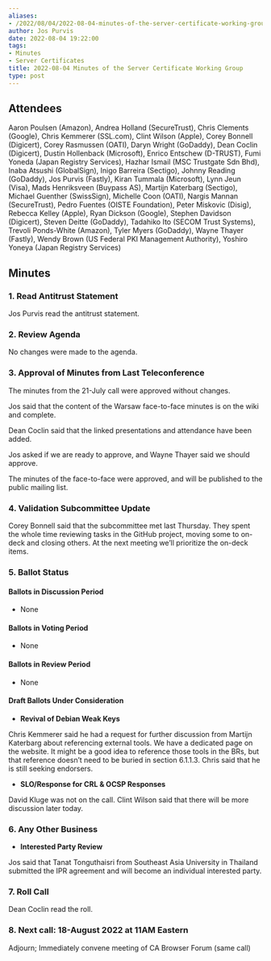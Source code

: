 ```yaml
---
aliases:
- /2022/08/04/2022-08-04-minutes-of-the-server-certificate-working-group/
author: Jos Purvis
date: 2022-08-04 19:22:00
tags:
- Minutes
- Server Certificates
title: 2022-08-04 Minutes of the Server Certificate Working Group
type: post
---
```


## Attendees

Aaron Poulsen (Amazon), Andrea Holland (SecureTrust), Chris Clements (Google), Chris Kemmerer (SSL.com), Clint Wilson (Apple), Corey Bonnell (Digicert), Corey Rasmussen (OATI), Daryn Wright (GoDaddy), Dean Coclin (Digicert), Dustin Hollenback (Microsoft), Enrico Entschew (D-TRUST), Fumi Yoneda (Japan Registry Services), Hazhar Ismail (MSC Trustgate Sdn Bhd), Inaba Atsushi (GlobalSign), Inigo Barreira (Sectigo), Johnny Reading (GoDaddy), Jos Purvis (Fastly), Kiran Tummala (Microsoft), Lynn Jeun (Visa), Mads Henriksveen (Buypass AS), Martijn Katerbarg (Sectigo), Michael Guenther (SwissSign), Michelle Coon (OATI), Nargis Mannan (SecureTrust), Pedro Fuentes (OISTE Foundation), Peter Miskovic (Disig), Rebecca Kelley (Apple), Ryan Dickson (Google), Stephen Davidson (Digicert), Steven Deitte (GoDaddy), Tadahiko Ito (SECOM Trust Systems), Trevoli Ponds-White (Amazon), Tyler Myers (GoDaddy), Wayne Thayer (Fastly), Wendy Brown (US Federal PKI Management Authority), Yoshiro Yoneya (Japan Registry Services)

## Minutes

### 1. Read Antitrust Statement

Jos Purvis read the antitrust statement.

### 2. Review Agenda

No changes were made to the agenda.

### 3. Approval of Minutes from Last Teleconference

The minutes from the 21-July call were approved without changes.

Jos said that the content of the Warsaw face-to-face minutes is on the wiki and complete.

Dean Coclin said that the linked presentations and attendance have been added.

Jos asked if we are ready to approve, and Wayne Thayer said we should approve.

The minutes of the face-to-face were approved, and will be published to the public mailing list.

### 4. Validation Subcommittee Update

Corey Bonnell said that the subcommittee met last Thursday. They spent the whole time reviewing tasks in the GitHub project, moving some to on-deck and closing others. At the next meeting we’ll prioritize the on-deck items.

### 5. Ballot Status

#### Ballots in Discussion Period

- None

#### Ballots in Voting Period

- None

#### Ballots in Review Period

- None

#### Draft Ballots Under Consideration

- **Revival of Debian Weak Keys**

Chris Kemmerer said he had a request for further discussion from Martijn Katerbarg about referencing external tools. We have a dedicated page on the website. It might be a good idea to reference those tools in the BRs, but that reference doesn’t need to be buried in section 6.1.1.3. Chris said that he is still seeking endorsers.

- **SLO/Response for CRL & OCSP Responses**

David Kluge was not on the call. Clint Wilson said that there will be more discussion later today.

### 6. Any Other Business

- **Interested Party Review**

Jos said that Tanat Tonguthaisri from Southeast Asia University in Thailand submitted the IPR agreement and will become an individual interested party.

### 7. Roll Call

Dean Coclin read the roll.

### 8. Next call: 18-August 2022 at 11AM Eastern

Adjourn; Immediately convene meeting of CA Browser Forum (same call)
